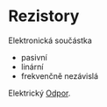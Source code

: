 # Rezistory
Elektronická součástka
- pasivní
- linární
- frekvenčně nezávislá

Elektrický [Odpor](Náboj,%20proud,%20napětí%20a%20odpor.md#Odpor%20-%20R).